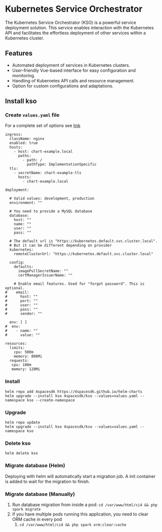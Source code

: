 # Kubernetes Service Orchestrator
The Kubernetes Service Orchestrator (KSO) is a powerful service deployment solution. 
This service enables interaction with the Kubernetes API and facilitates the effortless deployment of other services within a Kubernetes cluster.

## Features
* Automated deployment of services in Kubernetes clusters.
* User-friendly Vue-based interface for easy configuration and monitoring.
* Handling of Kubernetes API calls and resource management.
* Option for custom configurations and adaptations.

## Install kso
### Create `values.yaml` file
For a complete set of options see [link](https://github.com/4spacesdk/helm-charts/blob/master/charts/kubernetes-service-orchestrator/values.yaml)
```
ingress:
  className: nginx
  enabled: true
  hosts:
    - host: chart-example.local
      paths:
        - path: /
          pathType: ImplementationSpecific
  tls:
    - secretName: chart-example-tls
      hosts:
        - chart-example.local

deployment:

  # Valid values: development, production
  environment: ""

  # You need to provide a MySQL database
  database:
    host: ""
    name: ""
    user: ""
    pass: ""

  # The default url is "https://kubernetes.default.svc.cluster.local".
  # But it can be different depending on provider
  kubernetes:
    remoteClusterUrl: "https://kubernetes.default.svc.cluster.local"

  config:
    defaults:
      imagePullSecretName: ""
      certManagerIssuerName: ""
      
    # Enable email features. Used for "forgot password". This is optional.  
#    email:
#      host: ""
#      port: ""
#      user: ""
#      pass: ""
#      sender: ""

  env: [ ]
#  env:
#    - name: ""
#      value: ""

resources:
  limits:
    cpu: 500m
    memory: 896Mi
  requests:
   cpu: 100m
   memory: 128Mi

```
### Install
```
helm repo add 4spacesdk https://4spacesdk.github.io/helm-charts
helm upgrade --install kso 4spacesdk/kso --values=values.yaml --namespace kso --create-namespace
```

### Upgrade
```
helm repo update
helm upgrade --install kso 4spacesdk/kso --values=values.yaml --namespace kso
```

### Delete kso
```
helm delete kso
```

### Migrate database (Helm)
Deploying with helm will automatically start a migration job.
A init container is added to wait for the migration to finish.

### Migrate database (Manually)
1. Run database migration from inside a pod: `cd /var/www/html/ci4 && php spark migrate`
2. If you have multiple pods running this application, you need to clear ORM cache in every pod
    1. `cd /var/www/html/ci4 && php spark orm:clear:cache` 
